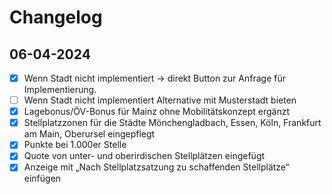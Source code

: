 # Changelog

## 06-04-2024

- [x] Wenn Stadt nicht implementiert -> direkt Button zur Anfrage für Implementierung. 
- [ ] Wenn Stadt nicht implementiert Alternative mit Musterstadt bieten
- [x] Lagebonus/ÖV-Bonus für Mainz ohne Mobilitätskonzept ergänzt
- [x] Stellplatzzonen für die Städte Mönchengladbach, Essen, Köln, Frankfurt am Main, Oberursel eingepflegt
- [x] Punkte bei 1.000er Stelle
- [x] Quote von unter- und oberirdischen Stellplätzen eingefügt
- [x] Anzeige mit „Nach Stellplatzsatzung zu schaffenden Stellplätze“ einfügen